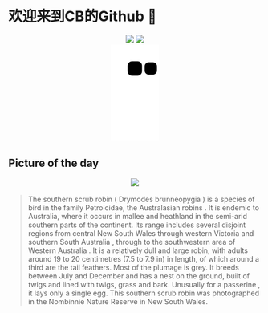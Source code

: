 
# 欢迎来到CB的Github 👋

<div align="center">
  <img height="137px" src="https://github-readme-stats.vercel.app/api?username=SuperCB&show_icons=true&theme=radical" />
  <img height="137px" src="https://github-readme-stats.vercel.app/api/top-langs/?username=SuperCB&hide_title=true&hide_border=true&layout=compact&langs_count=6&text_color=000&icon_color=fff" />
</div>


<div align="center">
    <img src="./contribution-snake/github-contribution-grid-snake.svg" />
</div>



## Picture of the day
<div align="center">
  <img width=400px src="https://upload.wikimedia.org/wikipedia/commons/thumb/7/73/Southern_Scrub-Robin_0A2A1672.jpg/960px-Southern_Scrub-Robin_0A2A1672.jpg" />
</div>

>The  southern scrub robin  ( Drymodes brunneopygia ) is a species of bird in the family Petroicidae, the  Australasian robins . It is  endemic  to Australia, where it occurs in  mallee  and  heathland  in the semi-arid southern parts of the continent. Its range includes several disjoint regions from central  New South Wales  through western  Victoria  and southern  South Australia , through to the southwestern area of  Western Australia . It is a relatively dull and large robin, with adults around 19 to 20 centimetres (7.5 to 7.9 in) in length, of which around a third are the tail feathers. Most of the plumage is grey. It breeds between July and December and has a nest on the ground, built of twigs and lined with twigs, grass and bark. Unusually for a  passerine , it lays only a single egg. This southern scrub robin was photographed in the  Nombinnie Nature Reserve  in New South Wales.


